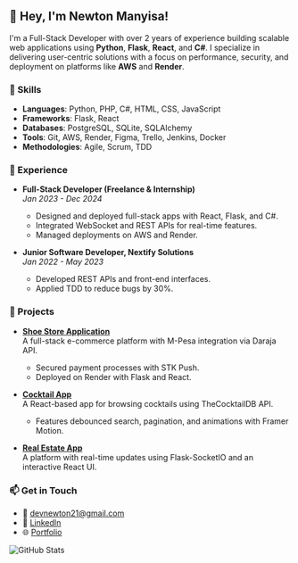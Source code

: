 ## 👋 Hey, I'm Newton Manyisa!

I'm a Full-Stack Developer with over 2 years of experience building scalable web applications using **Python**, **Flask**, **React**, and **C#**. I specialize in delivering user-centric solutions with a focus on performance, security, and deployment on platforms like **AWS** and **Render**.

### 🔧 Skills
- **Languages**: Python, PHP, C#, HTML, CSS, JavaScript
- **Frameworks**: Flask, React
- **Databases**: PostgreSQL, SQLite, SQLAlchemy
- **Tools**: Git, AWS, Render, Figma, Trello, Jenkins, Docker
- **Methodologies**: Agile, Scrum, TDD

### 💼 Experience
- **Full-Stack Developer (Freelance & Internship)**  
  *Jan 2023 - Dec 2024*  
  - Designed and deployed full-stack apps with React, Flask, and C#.  
  - Integrated WebSocket and REST APIs for real-time features.  
  - Managed deployments on AWS and Render.

- **Junior Software Developer, Nextify Solutions**  
  *Jan 2022 - May 2023*  
  - Developed REST APIs and front-end interfaces.  
  - Applied TDD to reduce bugs by 30%.

### 🌟 Projects
- **[Shoe Store Application](https://github.com/manyisanewton/shoes-haven.git)**  
  A full-stack e-commerce platform with M-Pesa integration via Daraja API.  
  - Secured payment processes with STK Push.  
  - Deployed on Render with Flask and React.

- **[Cocktail App](https://github.com/manyisanewton/cocktail.git)**  
  A React-based app for browsing cocktails using TheCocktailDB API.  
  - Features debounced search, pagination, and animations with Framer Motion.

- **[Real Estate App](https://github.com/manyisanewton/muji.git)**  
  A platform with real-time updates using Flask-SocketIO and an interactive React UI.

### 📫 Get in Touch
- 📧 [devnewton21@gmail.com](mailto:devnewton21@gmail.com)  
- 💼 [LinkedIn](https://linkedin.com/in/manyisanewton)  
- 🌐 [Portfolio](https://my-cv-qgwr.onrender.com)

![GitHub Stats](https://github-readme-stats.vercel.app/api?username=manyisanewton&show_icons=true&theme=radical)